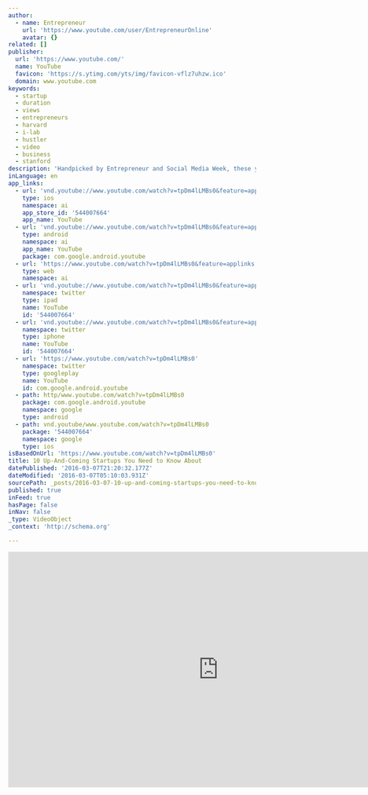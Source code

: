 ```yaml
---
author:
  - name: Entrepreneur
    url: 'https://www.youtube.com/user/EntrepreneurOnline'
    avatar: {}
related: []
publisher:
  url: 'https://www.youtube.com/'
  name: YouTube
  favicon: 'https://s.ytimg.com/yts/img/favicon-vflz7uhzw.ico'
  domain: www.youtube.com
keywords:
  - startup
  - duration
  - views
  - entrepreneurs
  - harvard
  - i-lab
  - hustler
  - video
  - business
  - stanford
description: 'Handpicked by Entrepreneur and Social Media Week, these young companies are fundamentally reinventing how we live, work and play. Read more at: http://www.entrepreneur.com/video/243659 Watch more videos at: http://www.entrepreneur.com/video Follow Us On Twitter: https://twitter.com/entrepreneur'
inLanguage: en
app_links:
  - url: 'vnd.youtube://www.youtube.com/watch?v=tpDm4lLMBs0&feature=applinks'
    type: ios
    namespace: ai
    app_store_id: '544007664'
    app_name: YouTube
  - url: 'vnd.youtube://www.youtube.com/watch?v=tpDm4lLMBs0&feature=applinks'
    type: android
    namespace: ai
    app_name: YouTube
    package: com.google.android.youtube
  - url: 'https://www.youtube.com/watch?v=tpDm4lLMBs0&feature=applinks'
    type: web
    namespace: ai
  - url: 'vnd.youtube://www.youtube.com/watch?v=tpDm4lLMBs0&feature=applinks'
    namespace: twitter
    type: ipad
    name: YouTube
    id: '544007664'
  - url: 'vnd.youtube://www.youtube.com/watch?v=tpDm4lLMBs0&feature=applinks'
    namespace: twitter
    type: iphone
    name: YouTube
    id: '544007664'
  - url: 'https://www.youtube.com/watch?v=tpDm4lLMBs0'
    namespace: twitter
    type: googleplay
    name: YouTube
    id: com.google.android.youtube
  - path: http/www.youtube.com/watch?v=tpDm4lLMBs0
    package: com.google.android.youtube
    namespace: google
    type: android
  - path: vnd.youtube/www.youtube.com/watch?v=tpDm4lLMBs0
    package: '544007664'
    namespace: google
    type: ios
isBasedOnUrl: 'https://www.youtube.com/watch?v=tpDm4lLMBs0'
title: 10 Up-And-Coming Startups You Need to Know About
datePublished: '2016-03-07T21:20:32.177Z'
dateModified: '2016-03-07T05:10:03.931Z'
sourcePath: _posts/2016-03-07-10-up-and-coming-startups-you-need-to-know-about.md
published: true
inFeed: true
hasPage: false
inNav: false
_type: VideoObject
_context: 'http://schema.org'

---
```

<iframe src="https://cdn.embedly.com/widgets/media.html?src=https%3A%2F%2Fwww.youtube.com%2Fembed%2FtpDm4lLMBs0%3Ffeature%3Doembed&amp;url=https%3A%2F%2Fwww.youtube.com%2Fwatch%3Fv%3DtpDm4lLMBs0&amp;image=https%3A%2F%2Fi.ytimg.com%2Fvi%2FtpDm4lLMBs0%2Fhqdefault.jpg&amp;key=b7d04c9b404c499eba89ee7072e1c4f7&amp;type=text%2Fhtml&amp;schema=youtube" width="854" height="480" scrolling="no" frameborder="0" allowfullscreen="allowfullscreen" style=""></iframe>